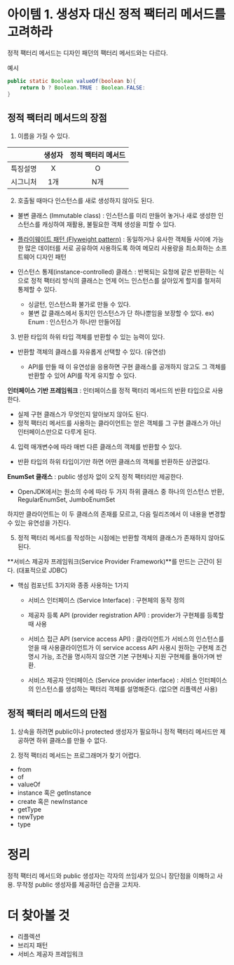 # 아이템 1. 생성자 대신 정적 팩터리 메서드를 고려하라

정적 팩터리 메서드는 디자인 패던의 팩터리 메서드와는 다르다.

예시
```java
public static Boolean valueOf(boolean b){
    return b ? Boolean.TRUE : Boolean.FALSE:
}

```

## 정적 팩터리 메서드의 장점
1. 이름을 가질 수 있다.

||생성자|정적 팩터리 메서드|
|:----:|:----:|:----:|
|특징설명|X|O|
|시그니처|1개|N개|

2. 호출될 때마다 인스턴스를 새로 생성하지 않아도 된다.
+ 불변 클래스 (Immutable class) : 인스턴스를 미리 만들어 놓거나 새로 생성한 인스턴스를 캐싱하여 재활용, 불필요한 객체 생성을 피할 수 있다.

+ [플라이웨이트 패턴 (Flyweight pattern)](https://ko.wikipedia.org/wiki/%ED%94%8C%EB%9D%BC%EC%9D%B4%EC%9B%A8%EC%9D%B4%ED%8A%B8_%ED%8C%A8%ED%84%B4) : 동일하거나 유사한 객체들 사이에 가능한 많은 데이터를 서로 공유하여 사용하도록 하여 메모리 사용량을 최소화하는 소프트웨어 디자인 패턴

+ 인스턴스 통제(instance-controlled) 클래스 : 반복되는 요청에 같은 반환하는 식으로 정적 팩터리 방식의 클래스는 언제 어느 인스턴스를 살아있게 할지를 철저히 통제할 수 있다.
    
    + 싱글턴, 인스턴스화 불가로 만들 수 있다.
    + 불변 값 클래스에서 동치인 인스턴스가 단 하나뿐임을 보장할 수 있다. ex) Enum : 인스턴스가 하나만 만들어짐

3. 반환 타입의 하위 타입 객체를 반환할 수 있는 능력이 있다.
+ 반환할 객체의 클래스를 자유롭게 선택할 수 있다. (유연성)
    
    + API를 만들 때 이 유연성을 응용하면 구현 클래스를 공개하지 않고도 그 객체를 반환할 수 있어 API를 작게 유지할 수 있다.

**인터페이스 기반 프레임워크** : 인터페이스를 정적 팩터리 메서드의 반환 타입으로 사용한다.

+ 실제 구현 클래스가 무엇인지 알아보지 않아도 된다.
+ 정적 팩터리 메서드를 사용하는 클라이언트는 얻은 객체를 그 구현 클래스가 아닌 인터페이스만으로 다루게 된다.

4. 입력 매개변수에 따라 매번 다른 클래스의 객체를 반환할 수 있다.
+ 반환 타입의 하위 타입이기만 하면 어떤 클래스의 객체를 반환하든 상관없다.

**EnumSet 클래스** : public 생성자 없이 오직 정적 팩터리만 제공한다.

+ OpenJDK에서는 원소의 수에 따라 두 가지 하위 클래스 중 하나의 인스턴스 반환, RegularEnumSet, JumboEnumSet

하지만 클라이언트는 이 두 클래스의 존재를 모르고, 다음 릴리즈에서 이 내용을 변경할 수 있는 유연성을 가진다.

5. 정적 팩터리 메서드를 작성하는 시점에는 반환할 객체의 클래스가 존재하지 않아도 된다. 

**서비스 제공자 프레임워크(Service Provider Framework)**를 만드는 근간이 된다. (대표적으로 JDBC)
+ 핵심 컴포넌트 3가지와 종종 사용하는 1가지

    + 서비스 인터페이스 (Service Interface) : 구현체의 동작 정의
    + 제공자 등록 API (provider registration API) : provider가 구현체를 등록할 때 사용
    + 서비스 접근 API (service access API) : 클라이언트가 서비스의 인스턴스를 얻을 때 사용클라이언트가 이 service access API 사용시 원하는 구현체 조건 명시 가능, 조건을 명시하지 않으면 기본 구현체나 지원 구현체를 돌아가며 반환.

    + 서비스 제공자 인터페이스 (Service provider interface) : 서비스 인터페이스의 인스턴스를 생성하는 팩터리 객체를 설명해준다. (없으면 리플렉션 사용)


## 정적 팩터리 메서드의 단점
1. 상속을 하려면 public이나 protected 생성자가 필요하니 정적 팩터리 메서드만 제공하면 하위 클래스를 만들 수 없다.


2. 정적 팩터리 메서드는 프로그래머가 찾기 어렵다.

+ from
+ of
+ valueOf
+ instance 혹은 getInstance
+ create 혹은 newInstance
+ getType
+ newType
+ type


# 정리
정적 팩터리 메서드와 public 생성자는 각자의 쓰임새가 있으니 장단점을 이해하고 사용.
무작정 public 생성자를 제공하던 습관을 고치자.

# 더 찾아볼 것
+ 리플렉션
+ 브리지 패턴
+ 서비스 제공자 프레임워크
